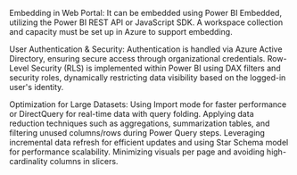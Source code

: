 Embedding in Web Portal: 
It can be embedded using Power BI Embedded, utilizing the Power BI REST API or JavaScript SDK. 
A workspace collection and capacity must be set up in Azure to support embedding.


User Authentication & Security:
Authentication is handled via Azure Active Directory, ensuring secure access through organizational credentials. 
Row-Level Security (RLS) is implemented within Power BI using DAX filters and security roles, dynamically restricting data visibility based on the logged-in user's identity.


Optimization for Large Datasets:
Using Import mode for faster performance or DirectQuery for real-time data with query folding.
Applying data reduction techniques such as aggregations, summarization tables, and filtering unused columns/rows during Power Query steps.
Leveraging incremental data refresh for efficient updates and using Star Schema model for performance scalability.
Minimizing visuals per page and avoiding high-cardinality columns in slicers.
